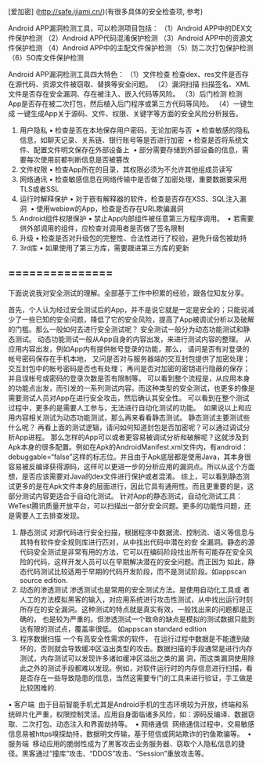 
[爱加密]
(http://safe.ijiami.cn/)(有很多具体的安全检查项, 参考)

Android APP漏洞检测工具，可以检测项目包括：
（1）Android APP中的DEX文件保护检测
（2）Android APP代码混淆保护检测
（3）Android APP中的资源文件保护检测
（4）Android APP中的主配文件保护检测
（5）防二次打包保护检测
（6）SO库文件保护检测


Android APP漏洞检测工具四大特色：
（1）文件检查
检查dex、res文件是否存在源代码、资源文件被窃取、替换等安全问题。
（2）漏洞扫描
扫描签名、XML文件是否存在安全漏洞、存在被注入、嵌入代码等风险。
（3）后门检测
检测App是否存在被二次打包，然后植入后门程序或第三方代码等风险。
（4）一键生成
一键生成App关于源码、文件、权限、关键字等方面的安全风险分析报告。


1. 用户隐私
	•	检查是否在本地保存用户密码，无论加密与否 
	•	检查敏感的隐私信息，如聊天记录、关系链、银行账号等是否进行加密 
	•	检查是否将系统文件、配置文件明文保存在外部设备上 
	•	部分需要存储到外部设备的信息，需要每次使用前都判断信息是否被篡改 
2. 文件权限
	•	检查App所在的目录，其权限必须为不允许其他组成员读写 
3. 网络通讯
	•	检查敏感信息在网络传输中是否做了加密处理，重要数据要采用TLS或者SSL 
4. 运行时解释保护
	•	对于嵌有解释器的软件，检查是否存在XSS、SQL注入漏洞 
	•	使用webiew的App，检查是否存在URL欺骗漏洞 
5. Android组件权限保护
	•	禁止App内部组件被任意第三方程序调用。 
	•	若需要供外部调用的组件，应检查对调用者是否做了签名限制 
6. 升级
	•	检查是否对升级包的完整性、合法性进行了校验，避免升级包被劫持 
7. 3rd库
	•	如果使用了第三方库，需要跟进第三方库的更新

## ===============
下面说说我对安全测试的理解。全部基于工作中积累的经验，跟各位知友分享。

首先，个人认为经过安全测试后的App，并不是说它就是一定是安全的；只能说减少了一些已知的安全问题，降低了它的安全风险，提高了App被调试分析以及破解的门槛。那么一般如何去进行安全测试呢？
安全测试一般分为动态功能测试和静态测试。
动态功能测试一般从App自身的内容出发，来进行测试内容的整理。 从应用内容出发，例如App内有提供帐号登录的功能，那么，
请问是否有对登录的帐号密码保存在手机本地，
又问是否对与服务器端的交互封包提供了加密处理；
交互封包中的帐号密码是否也有处理；
再问是否对加密的密钥进行隐蔽的保存；
并且误帐号或密码的登录次数是否有限制等。
可以看到整个流程是，从应用本身的功能点出发，而引发的一系列测试内容。而这种类型的安全测试，也更多的像是需要测试人员对App在进行安全攻击，然后确认其安全性。 可以看到在整个测试过程中，更多的是需要人工参与，无法进行自动化测试的功能。
 如果说以上和应用内容相关测试为动态功能测试，那么再来看看静态测试。 静态测试主要测试些什么呢？
再看上面的测试逻辑，请问如何知道封包是否加密呢？可以通过调试分析App进程。
那么怎样的App可以或者更容易被调试分析和破解呢？这就涉及到Apk本身的很多配置。例如在Apk的AndroidManifest.xml文件内，有android：debuggable=“false”这样的标志位。并且由于Apk底层都是使用Java，其本身很容易被反编译获得源码，这样可以更进一步的分析应用的漏洞点。所以从这个方面想，是否应该需要对Java的dex文件进行保护或者混淆。
综上，可以看到静态测试更多的是在Apk文件本身的层面进行，因此它具有通用性。而且更重要的是，这部分测试内容更适合于自动化测试。
针对App的静态测试，自动化测试工具：WeTest腾讯质量开放平台，可以扫描出一部分安全问题。更多的功能性问题，还是需要人工去排查发现。




1. 静态测试
对源代码进行安全扫描，根据程序中数据流、控制流、语义等信息与其特有软件安全规则库进行匹对，从中找出代码中潜在的安 全漏洞。静态的源代码安全测试是非常有用的方法，它可以在编码阶段找出所有可能存在安全风险的代码，这样开发人员可以在早期解决潜在的安全问题。而正因为 如此，静态代码测试比较适用于早期的代码开发阶段，而不是测试阶段。如appscan source edition.
2. 动态的渗透测试
渗透测试也是常用的安全测试方法。是使用自动化工具或 者人工的方法模拟黑客的输入，对应用系统进行攻击性测试，从中找出运行时刻所存在的安全漏洞。这种测试的特点就是真实有效，一般找出来的问题都是正确的， 也是较为严重的。但渗透测试一个致命的缺点是模拟的测试数据只能到达有限的测试点，覆盖率很低。 如appscan standard edition
3. 程序数据扫描
一个有高安全性需求的软件， 在运行过程中数据是不能遭到破坏的，否则就会导致缓冲区溢出类型的攻击。数据扫描的手段通常是进行内存测试，内存测试可以发现许多诸如缓冲区溢出之类的漏 洞，而这类漏洞使用除此之外的测试手段都难以发现。例如，对软件运行时的内存信息进行扫描，看是否存在一些导致隐患的信息，当然这需要专门的工具来进行验证，手工做是比较困难的.



•	客户端 
  由于目前智能手机尤其是Android手机的生态环境较为开放，终端和系统碎片化严重，权限控制灵活。应用自身面临诸多风险，如：源码反编译、数据窃取、二次打包、动态注入和界面劫持等。 
•	网络通信 
  网络通信过程中，交易敏感信息易被https嗅探劫持，数据明文传输，基于短信或网站欺诈的钓鱼欺骗等。 
•	服务端 
  移动应用的脆弱性成为了黑客攻击业务服务器、窃取个人隐私信息的捷径。黑客通过“撞库”攻击、“DDOS”攻击、“Session”重放攻击等。 
